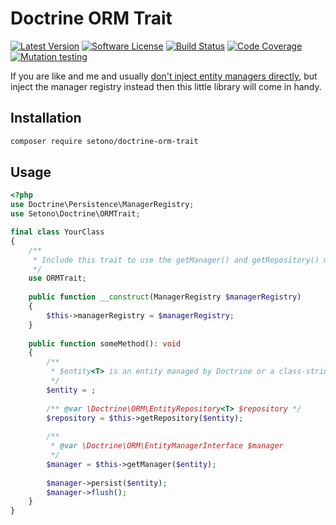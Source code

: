 # Doctrine ORM Trait

[![Latest Version][ico-version]][link-packagist]
[![Software License][ico-license]](LICENSE)
[![Build Status][ico-github-actions]][link-github-actions]
[![Code Coverage][ico-code-coverage]][link-code-coverage]
[![Mutation testing][ico-infection]][link-infection]

If you are like and me and usually [don't inject entity managers directly](https://matthiasnoback.nl/2014/05/inject-the-manager-registry-instead-of-the-entity-manager/),
but inject the manager registry instead then this little library will come in handy.

## Installation

```bash
composer require setono/doctrine-orm-trait
```

## Usage

```php
<?php
use Doctrine\Persistence\ManagerRegistry;
use Setono\Doctrine\ORMTrait;

final class YourClass
{
    /**
     * Include this trait to use the getManager() and getRepository() methods below
     */
    use ORMTrait;
    
    public function __construct(ManagerRegistry $managerRegistry)
    {
        $this->managerRegistry = $managerRegistry;
    }
    
    public function someMethod(): void
    {
        /**
         * $entity<T> is an entity managed by Doctrine or a class-string representing an entity managed by Doctrine
         */
        $entity = ;
        
        /** @var \Doctrine\ORM\EntityRepository<T> $repository */
        $repository = $this->getRepository($entity);
        
        /**
         * @var \Doctrine\ORM\EntityManagerInterface $manager 
         */
        $manager = $this->getManager($entity);
        
        $manager->persist($entity);
        $manager->flush();
    }
}
```

[ico-version]: https://poser.pugx.org/setono/doctrine-orm-trait/v/stable
[ico-license]: https://poser.pugx.org/setono/doctrine-orm-trait/license
[ico-github-actions]: https://github.com/Setono/doctrine-orm-trait/workflows/build/badge.svg
[ico-code-coverage]: https://codecov.io/gh/Setono/doctrine-orm-trait/graph/badge.svg
[ico-infection]: https://img.shields.io/endpoint?style=flat&url=https%3A%2F%2Fbadge-api.stryker-mutator.io%2Fgithub.com%2FSetono%2Fdoctrine-orm-trait%2Fmaster

[link-packagist]: https://packagist.org/packages/setono/doctrine-orm-trait
[link-github-actions]: https://github.com/Setono/doctrine-orm-trait/actions
[link-code-coverage]: https://codecov.io/gh/Setono/doctrine-orm-trait
[link-infection]: https://dashboard.stryker-mutator.io/reports/github.com/Setono/doctrine-orm-trait/master
